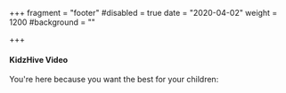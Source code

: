 +++
fragment = "footer"
#disabled = true
date = "2020-04-02"
weight = 1200
#background = ""


+++

#### KidzHive Video

You're here because you want the best for your children:

